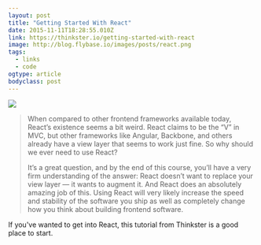 ```yaml
---
layout: post 
title: "Getting Started With React" 
date: 2015-11-11T18:28:55.010Z 
link: https://thinkster.io/getting-started-with-react
image: http://blog.flybase.io/images/posts/react.png
tags:
  - links
  - code
ogtype: article 
bodyclass: post 
---
```


<div class="box-wrap"><div class="box">
	<img src="/images/posts/reat.png" />
</div></div>

> When compared to other frontend frameworks available today, React’s existence seems a bit weird. React claims to be the “V” in MVC, but other frameworks like Angular, Backbone, and others already have a view layer that seems to work just fine. So why should we ever need to use React? 
> 
> It’s a great question, and by the end of this course, you’ll have a very firm understanding of the answer: React doesn’t want to replace your view layer — it wants to augment it. And React does an absolutely amazing job of this. Using React will very likely increase the speed and stability of the software you ship as well as completely change how you think about building frontend software.

If you've wanted to get into React, this tutorial from Thinkster is a good place to start.
